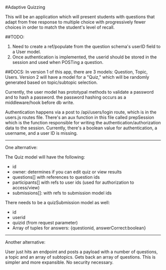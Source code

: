 #Adaptive Quizzing

This will be an application which will present students with questions that adapt from free response to multiple choice with progressively fewer choices in order to match the student's level of recall.

##TODO:
1. Need to create a ref/populate from the question schema's userID field to a User model. 
2. Once authentication is implemented, the userid should be stored in the session and used when POSTing a question.

##DOCS:
In version 1 of this app, there are 3 models: Question, Topic, Users. Version 2 will have a model for a "Quiz," which will be randomly generated based on topic/subtopic selection.

Currently, the user model has prototypal methods to validate a password and to hash a password. the password hashing occurs as a middleware/hook before db write.

Authentication happens via a post to /api/users/login route, which is in the users.js routes file. There's an aux function in this file called prepSession which is the function responsible for writing the authentication/authorization data to the session. Currently, there's a boolean value for authentication, a username, and a user ID is missing.

----
One alternative:  

The Quiz model will have the following:
  * id
  * owner: determines if you can edit quiz or view results
  * questions[] with references to question ids
  * participants[] with refs to user ids (used for authorization to access/view)
  * submissions[]: with refs to submission model ids
  
There needs to be a quizSubmission model as well:
  * id
  * userid
  * quizid (from request parameter)
  * Array of tuples for answers: {questionid, answerCorrect:boolean}
  
---
Another alternative:  

User just hits an endpoint and posts a payload with a number of questions, a topic and an array of subtopics. Gets back an array of questions. This is simpler and more expansible. No security necessary.